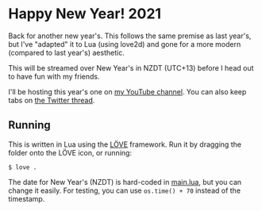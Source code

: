 # Happy New Year! 2021

Back for another new year's. This follows the same premise as last year's, but I've "adapted" it to Lua (using love2d) and gone for a more modern (compared to last year's) aesthetic.

This will be streamed over New Year's in NZDT (UTC+13) before I head out to have fun with my friends.

I'll be hosting this year's one on [my YouTube channel](https://www.youtube.com/watch?v=n2MLLPqJyl4). You can also keep tabs on [the Twitter thread](https://twitter.com/thegreatrazz/status/1200701552341606400).

## Running

This is written in Lua using the [LÖVE](https://love2d.org/) framework. Run it by dragging the folder onto the LÖVE icon, or running:

```
$ love .
```

The date for New Year's (NZDT) is hard-coded in [main.lua](main.lua#L5), but you can change it easily. For testing, you can use `os.time() + 70` instead of the timestamp.
